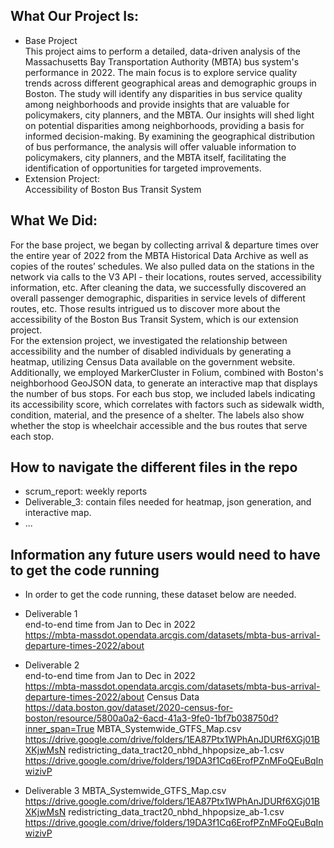 ## What Our Project Is:
- Base Project<br>
This project aims to perform a detailed, data-driven analysis of the Massachusetts Bay Transportation Authority (MBTA) bus system's performance in 2022. The main focus is to explore service quality trends across different geographical areas and demographic groups in Boston. The study will identify any disparities in bus service quality among neighborhoods and provide insights that are valuable for policymakers, city planners, and the MBTA. Our insights will shed light on potential disparities among neighborhoods, providing a basis for informed decision-making. By examining the geographical distribution of bus performance, the analysis will offer valuable information to policymakers, city planners, and the MBTA itself, facilitating the identification of opportunities for targeted improvements.<br>
- Extension Project: <br>
Accessibility of Boston Bus Transit System

## What We Did:

For the base project, we began by collecting arrival & departure times over the entire year of 2022 from the MBTA Historical Data Archive as well as copies of the routes’ schedules. We also pulled data on the stations in the network via calls to the V3 API - their locations, routes served, accessibility information, etc. After cleaning the data, we successfully discovered an overall passenger demographic, disparities in service levels of different routes, etc. Those results intrigued us to discover more about the accessibility of the Boston Bus Transit System, which is our extension project.<br>
For the extension project, we investigated the relationship between accessibility and the number of disabled individuals by generating a heatmap, utilizing Census Data available on the government website. Additionally, we employed MarkerCluster in Folium, combined with Boston's neighborhood GeoJSON data, to generate an interactive map that displays the number of bus stops. For each bus stop, we included labels indicating its accessibility score, which correlates with factors such as sidewalk width, condition, material, and the presence of a shelter. The labels also show whether the stop is wheelchair accessible and the bus routes that serve each stop.

## How to navigate the different files in the repo
- scrum_report: weekly reports
- Deliverable_3: contain files needed for heatmap, json generation, and interactive map.
- ...

## Information any future users would need to have to get the code running
- In order to get the code running, these dataset below are needed.

- Deliverable 1 <br>
    end-to-end time from Jan to Dec in 2022<br>
    https://mbta-massdot.opendata.arcgis.com/datasets/mbta-bus-arrival-departure-times-2022/about
    
- Deliverable 2 <br>
    end-to-end time from Jan to Dec in 2022<br>
    https://mbta-massdot.opendata.arcgis.com/datasets/mbta-bus-arrival-departure-times-2022/about
    Census Data<br>
    https://data.boston.gov/dataset/2020-census-for-boston/resource/5800a0a2-6acd-41a3-9fe0-1bf7b038750d?inner_span=True
    MBTA_Systemwide_GTFS_Map.csv<br>
    https://drive.google.com/drive/folders/1EA87Ptx1WPhAnJDURf6XGj01BXKjwMsN
    redistricting_data_tract20_nbhd_hhpopsize_ab-1.csv<br>
    https://drive.google.com/drive/folders/19DA3f1Cq6ErofPZnMFoQEuBqInwizivP

- Deliverable 3
    MBTA_Systemwide_GTFS_Map.csv<br>
    https://drive.google.com/drive/folders/1EA87Ptx1WPhAnJDURf6XGj01BXKjwMsN
    redistricting_data_tract20_nbhd_hhpopsize_ab-1.csv<br>
    https://drive.google.com/drive/folders/19DA3f1Cq6ErofPZnMFoQEuBqInwizivP
    